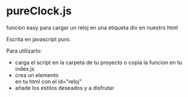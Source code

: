 # pureClock.js
funcion easy para cargar un reloj en una etiqueta div en nuestro html


Escrita en javascript puro.

Para utilizarlo: 

 - carga el script en la carpeta de tu proyecto o copia la funcion en tu index.js
 - crea un elemento <div> en tu html con el id="reloj"
 - añade los estilos deseados y a disfrutar
